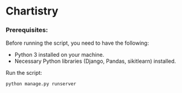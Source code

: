 # Chartistry



### Prerequisites:
Before running the script, you need to have the following:
- Python 3 installed on your machine.
- Necessary Python libraries (Django, Pandas, sikitlearn) installed.

Run the script:
```
python manage.py runserver
```
